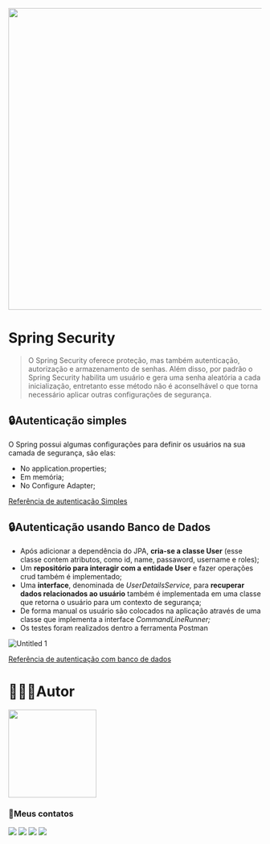 <p align="center">
  <img src="https://user-images.githubusercontent.com/58925056/157106965-b9748e57-ede6-44de-8971-5e1ba867981b.svg" width=600>
</p>

# Spring Security

> O Spring Security oferece proteção, mas também autenticação, autorização e armazenamento de senhas. Além disso, por padrão o Spring Security habilita um usuário e gera uma senha aleatória a cada inicialização, entretanto esse método não é aconselhável o que torna necessário aplicar outras configurações de segurança.

## 🔒Autenticação simples
O Spring possui algumas configurações para definir os usuários na sua camada de segurança, são elas:

- No application.properties;
- Em memória;
- No Configure Adapter;

[Referência de autenticação Simples](https://glysns.gitbook.io/springframework/spring-security/autenticacao-simples)

## 🔒Autenticação usando Banco de Dados

- Após adicionar a dependência do JPA, **cria-se a classe User** (esse classe contem atributos, como id, name, passaword, username e roles);
- Um **repositório para interagir com a entidade User** e fazer operações crud também é implementado;
- Uma **interface**, denominada de *UserDetailsService,* para **recuperar dados relacionados ao usuário** também é implementada em uma classe que retorna o usuário para um contexto de segurança;
- De forma manual os usuário são colocados na aplicação através de uma classe que implementa a interface *CommandLineRunner;*
- Os testes foram realizados dentro a ferramenta Postman

![Untitled 1](https://user-images.githubusercontent.com/58925056/156933587-2c32a883-6203-4a0c-b69a-f80a0ff182a6.png)

[Referência de autenticação com banco de dados](https://glysns.gitbook.io/springframework/spring-security/auth-database)


#  👨🏻‍💻Autor
  <img src="https://user-images.githubusercontent.com/58925056/157934762-1b63b01a-92c4-4a5a-8cf3-1787c894c565.png" width=175px>

### 📲Meus contatos

  <a href="https://instagram.com/tiago_lopes_14" target="_blank"><img src="https://img.shields.io/badge/-Instagram-%23E4405F?style=for-the-badge&logo=instagram&logoColor=white" target="_blank"></a> 
  <a href="mailto:saxtiago@gmailcom"><img src="https://img.shields.io/badge/-Gmail-%23333?style=for-the-badge&logo=gmail&logoColor=white" target="_blank"></a>
  <a href="https://www.linkedin.com/in/tiagolopesdeveloper/" target="_blank"><img src="https://img.shields.io/badge/-LinkedIn-%230077B5?style=for-the-badge&logo=linkedin&logoColor=white" target="_blank"></a>
  <a href="https://t.me/tiagoLopesDev" target="_blank"><img src="https://img.shields.io/badge/Telegram-2CA5E0?style=for-the-badge&logo=telegram&logoColor=white" target="_blank"></a>

